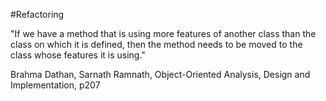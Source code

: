 #Refactoring

"If we have a method that is using more features of another class than the class on which it is defined, then the method needs to be moved to the class whose features it is using."

Brahma Dathan, Sarnath Ramnath, Object-Oriented Analysis, Design and Implementation, p207